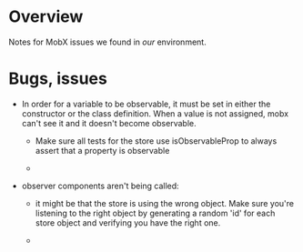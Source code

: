 # Overview

Notes for MobX issues we found in *our* environment.

# Bugs, issues

- In order for a variable to be observable, it must be set in either the
  constructor or the class definition.  When a value is not assigned, mobx can't
  see it and it doesn't become observable.
  
    - Make sure all tests for the store use isObservableProp to always assert
      that a property is observable
      
    - 
    
- observer components aren't being called:

    - it might be that the store is using the wrong object. Make sure you're
      listening to the right object by generating a random 'id' for each store
      object and verifying you have the right one.
      
    - 
